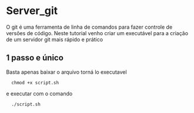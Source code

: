 # Server_git

O git é uma ferramenta de linha de comandos para fazer controle de versões de código.
Neste tutorial venho criar um executável para a criação de um servidor git mais rápido e prático

## 1 passo e único
Basta apenas baixar o arquivo torná lo executavel

```shell
  chmod +x script.sh
```

e executar com o comando 

```shell
  ./script.sh
```

